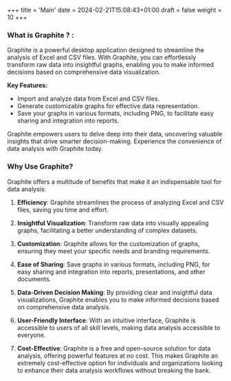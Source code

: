 +++
title = 'Main'
date = 2024-02-21T15:08:43+01:00
draft = false
weight = 10
+++

### What is Graphite ? :

Graphite is a powerful desktop application designed to streamline the analysis of Excel and CSV files. With Graphite, you can effortlessly transform raw data into insightful graphs, enabling you to make informed decisions based on comprehensive data visualization.

**Key Features:**
- Import and analyze data from Excel and CSV files.
- Generate customizable graphs for effective data representation.
- Save your graphs in various formats, including PNG, to facilitate easy sharing and integration into reports.

Graphite empowers users to delve deep into their data, uncovering valuable insights that drive smarter decision-making. Experience the convenience of data analysis with Graphite today.

### Why Use Graphite?

Graphite offers a multitude of benefits that make it an indispensable tool for data analysis:

1. **Efficiency**: Graphite streamlines the process of analyzing Excel and CSV files, saving you time and effort.

2. **Insightful Visualization**: Transform raw data into visually appealing graphs, facilitating a better understanding of complex datasets.

3. **Customization**: Graphite allows for the customization of graphs, ensuring they meet your specific needs and branding requirements.

4. **Ease of Sharing**: Save graphs in various formats, including PNG, for easy sharing and integration into reports, presentations, and other documents.

5. **Data-Driven Decision Making**: By providing clear and insightful data visualizations, Graphite enables you to make informed decisions based on comprehensive data analysis.

6. **User-Friendly Interface**: With an intuitive interface, Graphite is accessible to users of all skill levels, making data analysis accessible to everyone.

7. **Cost-Effective**: Graphite is a free and open-source solution for data analysis, offering powerful features at no cost. This makes Graphite an extremely cost-effective option for individuals and organizations looking to enhance their data analysis workflows without breaking the bank.
